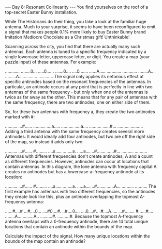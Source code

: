 --- Day 8: Resonant Collinearity --- You find yourselves on the roof of a
top-secret Easter Bunny installation.

While The Historians do their thing, you take a look at the familiar huge
antenna. Much to your surprise, it seems to have been reconfigured to emit a
signal that makes people 0.1% more likely to buy Easter Bunny brand Imitation
Mediocre Chocolate as a Christmas gift! Unthinkable!

Scanning across the city, you find that there are actually many such antennas.
Each antenna is tuned to a specific frequency indicated by a single lowercase
letter, uppercase letter, or digit. You create a map (your puzzle input) of
these antennas. For example:

............ ........0... .....0...... .......0.... ....0....... ......A.....
............ ............ ........A... .........A.. ............ ............
The signal only applies its nefarious effect at specific antinodes based on the
resonant frequencies of the antennas. In particular, an antinode occurs at any
point that is perfectly in line with two antennas of the same frequency - but
only when one of the antennas is twice as far away as the other. This means that
for any pair of antennas with the same frequency, there are two antinodes, one
on either side of them.

So, for these two antennas with frequency a, they create the two antinodes
marked with #:

.......... ...#...... .......... ....a..... .......... .....a.... ..........
......#... .......... .......... Adding a third antenna with the same frequency
creates several more antinodes. It would ideally add four antinodes, but two are
off the right side of the map, so instead it adds only two:

.......... ...#...... #......... ....a..... ........a. .....a.... ..#.......
......#... .......... .......... Antennas with different frequencies don't
create antinodes; A and a count as different frequencies. However, antinodes can
occur at locations that contain antennas. In this diagram, the lone antenna with
frequency capital A creates no antinodes but has a lowercase-a-frequency
antinode at its location:

.......... ...#...... #......... ....a..... ........a. .....a.... ..#.......
......A... .......... .......... The first example has antennas with two
different frequencies, so the antinodes they create look like this, plus an
antinode overlapping the topmost A-frequency antenna:

......#....# ...#....0... ....#0....#. ..#....0.... ....0....#.. .#....A.....
...#........ #......#.... ........A... .........A.. ..........#. ..........#.
Because the topmost A-frequency antenna overlaps with a 0-frequency antinode,
there are 14 total unique locations that contain an antinode within the bounds
of the map.

Calculate the impact of the signal. How many unique locations within the bounds
of the map contain an antinode?

